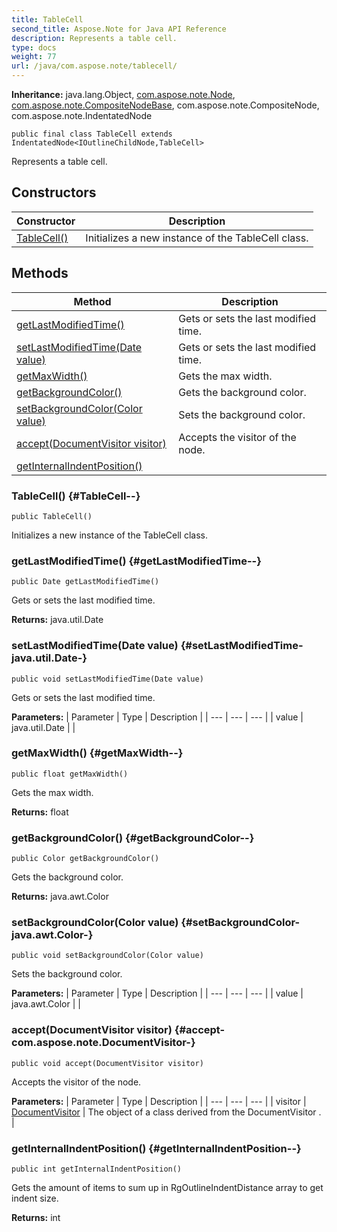 ```yaml
---
title: TableCell
second_title: Aspose.Note for Java API Reference
description: Represents a table cell.
type: docs
weight: 77
url: /java/com.aspose.note/tablecell/
---
```


**Inheritance:**
java.lang.Object, [com.aspose.note.Node](../../com.aspose.note/node), [com.aspose.note.CompositeNodeBase](../../com.aspose.note/compositenodebase), com.aspose.note.CompositeNode, com.aspose.note.IndentatedNode
```
public final class TableCell extends IndentatedNode<IOutlineChildNode,TableCell>
```

Represents a table cell.
## Constructors

| Constructor | Description |
| --- | --- |
| [TableCell()](#TableCell--) | Initializes a new instance of the  TableCell  class. |
## Methods

| Method | Description |
| --- | --- |
| [getLastModifiedTime()](#getLastModifiedTime--) | Gets or sets the last modified time. |
| [setLastModifiedTime(Date value)](#setLastModifiedTime-java.util.Date-) | Gets or sets the last modified time. |
| [getMaxWidth()](#getMaxWidth--) | Gets the max width. |
| [getBackgroundColor()](#getBackgroundColor--) | Gets the background color. |
| [setBackgroundColor(Color value)](#setBackgroundColor-java.awt.Color-) | Sets the background color. |
| [accept(DocumentVisitor visitor)](#accept-com.aspose.note.DocumentVisitor-) | Accepts the visitor of the node. |
| [getInternalIndentPosition()](#getInternalIndentPosition--) |  |
### TableCell() {#TableCell--}
```
public TableCell()
```


Initializes a new instance of the  TableCell  class.

### getLastModifiedTime() {#getLastModifiedTime--}
```
public Date getLastModifiedTime()
```


Gets or sets the last modified time.

**Returns:**
java.util.Date
### setLastModifiedTime(Date value) {#setLastModifiedTime-java.util.Date-}
```
public void setLastModifiedTime(Date value)
```


Gets or sets the last modified time.

**Parameters:**
| Parameter | Type | Description |
| --- | --- | --- |
| value | java.util.Date |  |

### getMaxWidth() {#getMaxWidth--}
```
public float getMaxWidth()
```


Gets the max width.

**Returns:**
float
### getBackgroundColor() {#getBackgroundColor--}
```
public Color getBackgroundColor()
```


Gets the background color.

**Returns:**
java.awt.Color
### setBackgroundColor(Color value) {#setBackgroundColor-java.awt.Color-}
```
public void setBackgroundColor(Color value)
```


Sets the background color.

**Parameters:**
| Parameter | Type | Description |
| --- | --- | --- |
| value | java.awt.Color |  |

### accept(DocumentVisitor visitor) {#accept-com.aspose.note.DocumentVisitor-}
```
public void accept(DocumentVisitor visitor)
```


Accepts the visitor of the node.

**Parameters:**
| Parameter | Type | Description |
| --- | --- | --- |
| visitor | [DocumentVisitor](../../com.aspose.note/documentvisitor) | The object of a class derived from the  DocumentVisitor . |

### getInternalIndentPosition() {#getInternalIndentPosition--}
```
public int getInternalIndentPosition()
```


Gets the amount of items to sum up in RgOutlineIndentDistance array to get indent size.

**Returns:**
int
